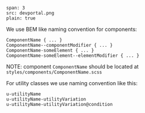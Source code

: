 ```image
span: 3
src: devportal.png
plain: true
```

We use BEM like naming convention for components:

```
ComponentName { ... }
ComponentName--componentModifier { ... }
ComponentName-someElement { ... }
ComponentName-someElement--elementModifier { ... }
```

NOTE: component `ComponentName` should be located at `styles/components/ComponentName.scss`

For utility classes we use naming convention like this:

```
u-utilityName
u-utilityName-utilityVariation
u-utilityName-utilityVariation@condition
```
